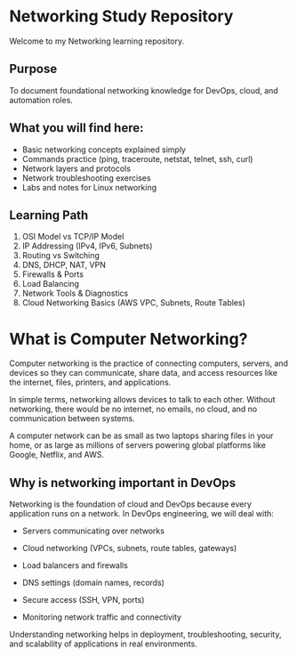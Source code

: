 # Networking Study Repository

Welcome to my Networking learning repository.

## Purpose
To document foundational networking knowledge for DevOps, cloud, and automation roles.

## What you will find here:
- Basic networking concepts explained simply
- Commands practice (ping, traceroute, netstat, telnet, ssh, curl)
- Network layers and protocols
- Network troubleshooting exercises
- Labs and notes for Linux networking

## Learning Path
1. OSI Model vs TCP/IP Model
2. IP Addressing (IPv4, IPv6, Subnets)
3. Routing vs Switching
4. DNS, DHCP, NAT, VPN
5. Firewalls & Ports
6. Load Balancing
7. Network Tools & Diagnostics
8. Cloud Networking Basics (AWS VPC, Subnets, Route Tables)




# What is  Computer Networking?

Computer networking is the practice of connecting computers, servers, and devices so they can communicate, share data, and access resources like the internet, files, printers, and applications.

In simple terms, networking allows devices to talk to each other.
Without networking, there would be no internet, no emails, no cloud, and no communication between systems.

A computer network can be as small as two laptops sharing files in your home, or as large as millions of servers powering global platforms like Google, Netflix, and AWS.

## Why is networking important in DevOps

Networking is the foundation of cloud and DevOps because every application runs on a network.
In DevOps engineering, we will deal with:

- Servers communicating over networks

- Cloud networking (VPCs, subnets, route tables, gateways)

- Load balancers and firewalls

- DNS settings (domain names, records)

- Secure access (SSH, VPN, ports)

- Monitoring network traffic and connectivity

Understanding networking helps in deployment, troubleshooting, security, and scalability of applications in real environments.